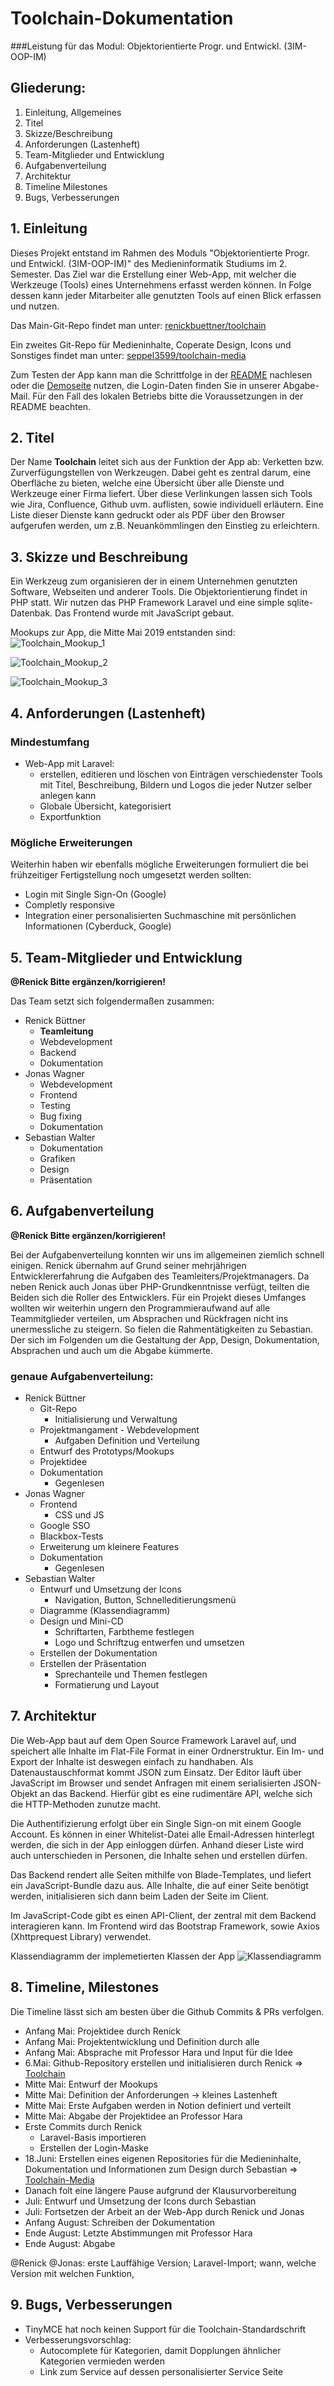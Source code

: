 # Toolchain-Dokumentation

###Leistung für das Modul: Objektorientierte Progr. und Entwickl. (3IM-OOP-IM)

## Gliederung:

1. Einleitung, Allgemeines
2. Titel
3. Skizze/Beschreibung
4. Anforderungen (Lastenheft)
5. Team-Mitglieder und Entwicklung
6. Aufgabenverteilung
7. Architektur
8. Timeline Milestones
9. Bugs, Verbesserungen


## 1. Einleitung

Dieses Projekt entstand im Rahmen des Moduls "Objektorientierte Progr. und Entwickl. (3IM-OOP-IM)" des Medieninformatik Studiums im 2. Semester. 
Das Ziel war die Erstellung einer Web-App, mit welcher die Werkzeuge (Tools) eines Unternehmens erfasst werden können. In Folge dessen kann jeder Mitarbeiter alle genutzten Tools auf einen Blick erfassen und nutzen.

Das Main-Git-Repo findet man unter: [renickbuettner/toolchain](https://github.com/renickbuettner/toolchain) 

Ein zweites Git-Repo für Medieninhalte, Coperate Design, Icons und Sonstiges findet man unter: [seppel3599/toolchain-media](https://github.com/seppel3599/toolchain-media)
 
Zum Testen der App kann man die Schrittfolge in der [README](https://github.com/renickbuettner/toolchain/blob/master/readme.md) nachlesen oder die [Demoseite](https://toolchain.renick.io/) nutzen, die Login-Daten finden Sie in unserer Abgabe-Mail. Für den Fall des lokalen Betriebs bitte die Voraussetzungen in der README beachten. 


## 2. Titel

Der Name **Toolchain** leitet sich aus der Funktion der App ab: Verketten bzw. Zurverfügungstellen von Werkzeugen. Dabei geht es zentral darum, eine Oberfläche zu bieten, welche eine Übersicht über alle Dienste und Werkzeuge einer Firma liefert. Über diese Verlinkungen lassen sich Tools wie Jira, Confluence, Github uvm. auflisten, sowie individuell erläutern. Eine Liste dieser Dienste kann gedruckt oder als PDF über den Browser aufgerufen werden, um z.B. Neuankömmlingen den Einstieg zu erleichtern.


## 3. Skizze und Beschreibung

Ein Werkzeug zum organisieren der in einem Unternehmen genutzten Software, Webseiten und anderer Tools.
Die Objektorientierung findet in PHP statt. Wir nutzen das PHP Framework Laravel und eine simple sqlite-Datenbak. Das Frontend wurde mit JavaScript gebaut.

Mookups zur App, die Mitte Mai 2019 entstanden sind:
![Toolchain_Mookup_1](mookups/Toolchain_Mookup_1.svg)

![Toolchain_Mookup_2](mookups/Toolchain_Mookup_2.svg)

![Toolchain_Mookup_3](mookups/Toolchain_Mookup_3.svg)


## 4. Anforderungen (Lastenheft)

### Mindestumfang

- Web-App mit Laravel:
  - erstellen, editieren und löschen von Einträgen verschiedenster Tools mit Titel, Beschreibung, Bildern und Logos die jeder Nutzer selber anlegen kann
  - Globale Übersicht, kategorisiert
  - Exportfunktion


### Mögliche Erweiterungen

Weiterhin haben wir ebenfalls mögliche Erweiterungen formuliert die bei frühzeitiger Fertigstellung noch umgesetzt werden sollten:

- Login mit Single Sign-On (Google)
- Completly responsive
- Integration einer personalisierten Suchmaschine mit persönlichen Informationen (Cyberduck, Google)


## 5. Team-Mitglieder und Entwicklung

**@Renick Bitte ergänzen/korrigieren!**

Das Team setzt sich folgendermaßen zusammen: 

- Renick Büttner
  - **Teamleitung**
  - Webdevelopment
  - Backend
  - Dokumentation
- Jonas Wagner
  - Webdevelopment
  - Frontend
  - Testing
  - Bug fixing
  - Dokumentation
- Sebastian Walter
  - Dokumentation
  - Grafiken
  - Design
  - Präsentation

## 6. Aufgabenverteilung

**@Renick Bitte ergänzen/korrigieren!**

Bei der Aufgabenverteilung konnten wir uns im allgemeinen ziemlich schnell einigen. Renick übernahm auf Grund seiner mehrjährigen Entwicklererfahrung die Aufgaben des Teamleiters/Projektmanagers. Da neben Renick auch Jonas über PHP-Grundkenntnisse verfügt, teilten die Beiden sich die Roller des Entwicklers. Für ein Projekt dieses Umfanges wollten wir weiterhin ungern den Programmieraufwand auf alle Teammitglieder verteilen, um Absprachen und Rückfragen nicht ins unermessliche zu steigern. So fielen die Rahmentätigkeiten zu Sebastian. Der sich im Folgenden um die Gestaltung der App, Design, Dokumentation, Absprachen und auch um die Abgabe kümmerte.

### genaue Aufgabenverteilung:

- Renick Büttner
  - Git-Repo
    - Initialisierung und Verwaltung
  - Projektmangament - Webdevelopment
    - Aufgaben Definition und Verteilung
  - Entwurf des Prototyps/Mookups
  - Projektidee
  - Dokumentation 
    - Gegenlesen
- Jonas Wagner
  - Frontend
    - CSS und JS
  - Google SSO
  - Blackbox-Tests
  - Erweiterung um kleinere Features
  - Dokumentation 
    - Gegenlesen
- Sebastian Walter
  - Entwurf und Umsetzung der Icons
    - Navigation, Button, Schnelleditierungsmenü
  - Diagramme (Klassendiagramm)
  - Design und Mini-CD
    - Schriftarten, Farbtheme festlegen
    - Logo und Schriftzug entwerfen und umsetzen
  - Erstellen der Dokumentation
  - Erstellen der Präsentation
    - Sprechanteile und Themen festlegen
    - Formatierung und Layout


## 7. Architektur 

Die Web-App baut auf dem Open Source Framework Laravel auf, und speichert alle Inhalte im Flat-File Format in einer Ordnerstruktur. Ein Im- und Export der Inhalte ist deswegen einfach zu handhaben. Als Datenaustauschformat kommt JSON zum Einsatz. Der Editor läuft über JavaScript im Browser und sendet Anfragen mit einem serialisierten JSON-Objekt an das Backend. Hierfür gibt es eine rudimentäre API, welche sich die HTTP-Methoden zunutze macht.

Die Authentifizierung erfolgt über ein Single Sign-on mit einem Google Account. Es können in einer Whitelist-Datei alle Email-Adressen hinterlegt werden, die sich in der App einloggen dürfen. Anhand dieser Liste wird auch unterschieden in Personen, die Inhalte sehen und erstellen dürfen.

Das Backend rendert alle Seiten mithilfe von Blade-Templates, und liefert ein JavaScript-Bundle dazu aus. Alle Inhalte, die auf einer Seite benötigt werden, initialisieren sich dann beim Laden der Seite im Client.

Im JavaScript-Code gibt es einen API-Client, der zentral mit dem Backend interagieren kann. Im Frontend wird das Bootstrap Framework, sowie Axios (Xhttprequest Library) verwendet.


Klassendiagramm der implemetierten Klassen der App
![Klassendiagramm](Klassendiagramm_Toolchain.png)


## 8. Timeline, Milestones

Die Timeline lässt sich am besten über die Github Commits & PRs verfolgen.


- Anfang Mai: Projektidee durch Renick 
- Anfang Mai: Projektentwicklung und Definition durch alle
- Anfang Mai: Absprache mit Professor Hara und Input für die Idee
- 6.Mai: Github-Repository erstellen und initialisieren durch Renick ⇒ [Toolchain](https://github.com/renickbuettner/toolchain/issues)
- Mitte Mai: Entwurf der Mookups
- Mitte Mai: Definition der Anforderungen -> kleines Lastenheft
- Mitte Mai: Erste Aufgaben werden in Notion definiert und verteilt
- Mitte Mai: Abgabe der Projektidee an Professor Hara
- Erste Commits durch Renick
    - Laravel-Basis importieren
    - Erstellen der Login-Maske
- 18.Juni: Erstellen eines eigenen Repositories für die Medieninhalte, Dokumentation und Informationen zum Design durch Sebastian ⇒ [Toolchain-Media](https://github.com/seppel3599/toolchain-media)
- Danach folt eine längere Pause aufgrund der Klausurvorbereitung
- Juli: Entwurf und Umsetzung der Icons durch Sebastian
- Juli: Fortsetzen der Arbeit an der Web-App durch Renick und Jonas
- Anfang August: Schreiben der Dokumentation
- Ende August: Letzte Abstimmungen mit Professor Hara
- Ende August: Abgabe

@Renick @Jonas: erste Lauffähige Version; Laravel-Import; wann, welche Version mit welchen Funktion, 

## 9. Bugs, Verbesserungen

- TinyMCE hat noch keinen Support für die Toolchain-Standardschrift
- Verbesserungsvorschlag:   
    - Autocomplete für Kategorien, damit Dopplungen ähnlicher Kategorien vermieden werden
    - Link zum Service auf dessen personalisierter Service Seite
        
